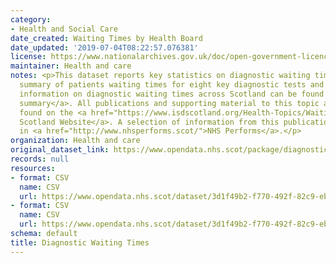 ```yaml
---
category:
- Health and Social Care
date_created: Waiting Times by Health Board
date_updated: '2019-07-04T08:22:57.076381'
license: https://www.nationalarchives.gov.uk/doc/open-government-licence/version/3/
maintainer: Health and care
notes: <p>This dataset reports key statistics on diagnostic waiting times as a monthly
  summary of patients waiting times for eight key diagnostic tests and investigations.\r\n\r\nFurther
  information on diagnostic waiting times across Scotland can be found in the <a href="https://publichealthscotland.scot/publications/nhs-waiting-times-diagnostics/">publication
  summary</a>. All publications and supporting material to this topic area can be
  found on the <a href="https://www.isdscotland.org/Health-Topics/Waiting-Times/Diagnostics/">ISD
  Scotland Website</a>. A selection of information from this publication is included
  in <a href="http://www.nhsperforms.scot/">NHS Performs</a>.</p>
organization: Health and care
original_dataset_link: https://www.opendata.nhs.scot/package/diagnostic-waiting-times
records: null
resources:
- format: CSV
  name: CSV
  url: https://www.opendata.nhs.scot/dataset/3d1f49b2-f770-492f-82c9-ebefdc56ece4/resource/10dfe6f3-32de-4039-84c2-7e7794a06b31/download/diagnostics_by_board_june_2022.csv
- format: CSV
  name: CSV
  url: https://www.opendata.nhs.scot/dataset/3d1f49b2-f770-492f-82c9-ebefdc56ece4/resource/df75544f-4ba1-488d-97c7-30ab6258270d/download/diagnostics_scotland_june_2022.csv
schema: default
title: Diagnostic Waiting Times
---
```

